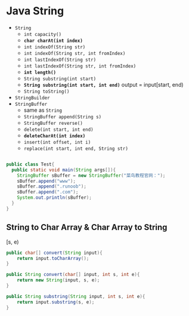 <extoc></extoc>

# Java String

- `String`
    - `int capacity()`
    - **`char charAt(int index)`**
    - `int indexOf(String str)`
    - `int indexOf(String str, int fromIndex)`
    - `int lastIndexOf(String str)`
    - `int lastIndexOf(String str, int fromIndex)`
    - **`int length()`**
    - `String substring(int start)`
    - **`String substring(int start, int end)`** output = input[start, end)
    - `String toString()`
- `StringBuilder`
- `StringBuffer`
    - same as `String`
    - `StringBuffer append(String s)`
    - `StringBuffer reverse()`
    - `delete(int start, int end)`
    - **`deleteCharAt(int index)`**
    - `insert(int offset, int i)`
    - `replace(int start, int end, String str)`

```java

public class Test{
  public static void main(String args[]){
    StringBuffer sBuffer = new StringBuffer("菜鸟教程官网：");
    sBuffer.append("www");
    sBuffer.append(".runoob");
    sBuffer.append(".com");
    System.out.println(sBuffer);  
  }
}

```

## String to Char Array & Char Array to String

[s, e)

```java
public char[] convert(String input){
    return input.toCharArray();
}

public String convert(char[] input, int s, int e){
    return new String(input, s, e);
}

public String substring(String input, int s, int e){
    return input.substring(s, e);
}
```